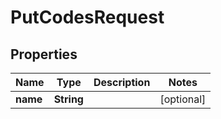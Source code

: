 # PutCodesRequest

## Properties
Name | Type | Description | Notes
------------ | ------------- | ------------- | -------------
**name** | **String** |  |  [optional]
